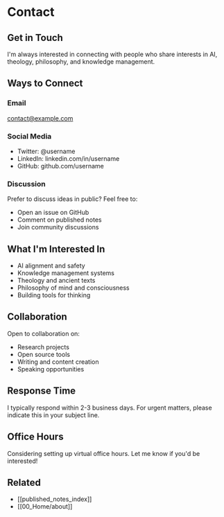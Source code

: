 # Contact

## Get in Touch

I'm always interested in connecting with people who share interests in AI, theology, philosophy, and knowledge management.

## Ways to Connect

### Email
contact@example.com

### Social Media
- Twitter: @username
- LinkedIn: linkedin.com/in/username
- GitHub: github.com/username

### Discussion
Prefer to discuss ideas in public? Feel free to:
- Open an issue on GitHub
- Comment on published notes
- Join community discussions

## What I'm Interested In
- AI alignment and safety
- Knowledge management systems
- Theology and ancient texts
- Philosophy of mind and consciousness
- Building tools for thinking

## Collaboration
Open to collaboration on:
- Research projects
- Open source tools
- Writing and content creation
- Speaking opportunities

## Response Time
I typically respond within 2-3 business days. For urgent matters, please indicate this in your subject line.

## Office Hours
Considering setting up virtual office hours. Let me know if you'd be interested!

## Related
- [[published_notes_index]]
- [[00_Home/about]]
